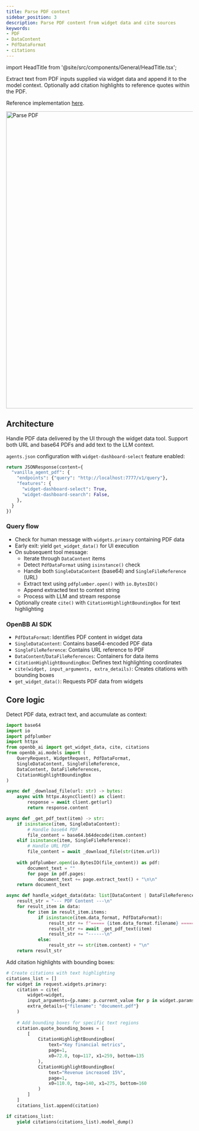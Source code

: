 ```yaml
---
title: Parse PDF context
sidebar_position: 3
description: Parse PDF content from widget data and cite sources
keywords:
- PDF
- DataContent
- PdfDataFormat
- citations
---
```


import HeadTitle from '@site/src/components/General/HeadTitle.tsx';

<HeadTitle title="AI Features — Parse PDF context | OpenBB Workspace Docs" />

Extract text from PDF inputs supplied via widget data and append it to the model context. Optionally add citation highlights to reference quotes within the PDF.

Reference implementation [here](https://github.com/OpenBB-finance/agents-for-openbb/blob/feat/add-agent-dashboard-widgets-example/35-vanilla-agent-pdf/vanilla_agent_pdf/main.py).

<img className="pro-border-gradient" width="800" alt="Parse PDF" src="https://openbb-cms.directus.app/assets/b9e323b3-9416-4452-9d32-f6d6b8b50443.png" />

## Architecture

Handle PDF data delivered by the UI through the widget data tool. Support both URL and base64 PDFs and add text to the LLM context.

`agents.json` configuration with `widget-dashboard-select` feature enabled:

```python
return JSONResponse(content={
  "vanilla_agent_pdf": {
    "endpoints": {"query": "http://localhost:7777/v1/query"},
    "features": {
      "widget-dashboard-select": True,
      "widget-dashboard-search": False,
    },
  }
})
```

### Query flow
- Check for human message with `widgets.primary` containing PDF data
- Early exit: yield `get_widget_data()` for UI execution
- On subsequent tool message:
  - Iterate through `DataContent` items
  - Detect `PdfDataFormat` using `isinstance()` check
  - Handle both `SingleDataContent` (base64) and `SingleFileReference` (URL)
  - Extract text using `pdfplumber.open()` with `io.BytesIO()`
  - Append extracted text to context string
  - Process with LLM and stream response
- Optionally create `cite()` with `CitationHighlightBoundingBox` for text highlighting

### OpenBB AI SDK
- `PdfDataFormat`: Identifies PDF content in widget data
- `SingleDataContent`: Contains base64-encoded PDF data
- `SingleFileReference`: Contains URL reference to PDF
- `DataContent`/`DataFileReferences`: Containers for data items
- `CitationHighlightBoundingBox`: Defines text highlighting coordinates
- `cite(widget, input_arguments, extra_details)`: Creates citations with bounding boxes
- `get_widget_data()`: Requests PDF data from widgets

## Core logic

Detect PDF data, extract text, and accumulate as context:

```python
import base64
import io
import pdfplumber
import httpx
from openbb_ai import get_widget_data, cite, citations
from openbb_ai.models import (
    QueryRequest, WidgetRequest, PdfDataFormat, 
    SingleDataContent, SingleFileReference, 
    DataContent, DataFileReferences,
    CitationHighlightBoundingBox
)

async def _download_file(url: str) -> bytes:
    async with httpx.AsyncClient() as client:
        response = await client.get(url)
        return response.content

async def _get_pdf_text(item) -> str:
    if isinstance(item, SingleDataContent):
        # Handle base64 PDF
        file_content = base64.b64decode(item.content)
    elif isinstance(item, SingleFileReference):
        # Handle URL PDF
        file_content = await _download_file(str(item.url))
    
    with pdfplumber.open(io.BytesIO(file_content)) as pdf:
        document_text = ""
        for page in pdf.pages:
            document_text += page.extract_text() + "\n\n"
    return document_text

async def handle_widget_data(data: list[DataContent | DataFileReferences]) -> str:
    result_str = "--- PDF Content ---\n"
    for result_item in data:
        for item in result_item.items:
            if isinstance(item.data_format, PdfDataFormat):
                result_str += f"===== {item.data_format.filename} =====\n"
                result_str += await _get_pdf_text(item)
                result_str += "------\n"
            else:
                result_str += str(item.content) + "\n"
    return result_str
```

Add citation highlights with bounding boxes:

```python
# Create citations with text highlighting
citations_list = []
for widget in request.widgets.primary:
    citation = cite(
        widget=widget,
        input_arguments={p.name: p.current_value for p in widget.params},
        extra_details={"filename": "document.pdf"}
    )
    
    # Add bounding boxes for specific text regions
    citation.quote_bounding_boxes = [
        [
            CitationHighlightBoundingBox(
                text="Key financial metrics",
                page=1,
                x0=72.0, top=117, x1=259, bottom=135
            ),
            CitationHighlightBoundingBox(
                text="Revenue increased 15%", 
                page=1,
                x0=110.0, top=140, x1=275, bottom=160
            )
        ]
    ]
    citations_list.append(citation)

if citations_list:
    yield citations(citations_list).model_dump()
```

